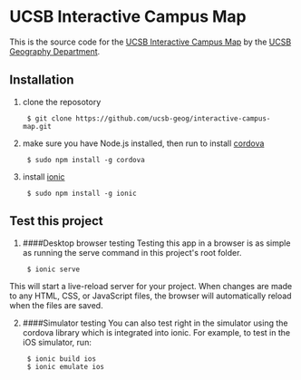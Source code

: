 UCSB Interactive Campus Map
======================

This is the source code for the [UCSB Interactive Campus Map](http://map.geog.ucsb.edu/) by the [UCSB Geography Department](http://geog.ucsb.edu).

Installation
------------

1. clone the reposotory

        $ git clone https://github.com/ucsb-geog/interactive-campus-map.git

2. make sure you have Node.js installed, then run to install [cordova](http://cordova.apache.org/)

		$ sudo npm install -g cordova

3. install [ionic](http://ionicframework.com/)

        $ sudo npm install -g ionic


Test this project
---------------------
1. ####Desktop browser testing
Testing this app in a browser is as simple as running the serve command in this project's root folder.

		$ ionic serve
This will start a live-reload server for your project. When changes are made to any HTML, CSS, or JavaScript files, the browser will automatically reload when the files are saved.

2. ####Simulator testing
You can also test right in the simulator using the cordova library which is integrated into ionic. For example, to test in the iOS simulator, run:

		$ ionic build ios
		$ ionic emulate ios
